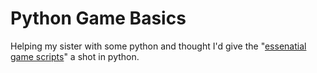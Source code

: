 Python Game Basics
===

Helping my sister with some python and thought I'd give the "[essenatial game scripts](https://github.com/devjanaprime/essentialGameScripts_js)" a shot in python.


